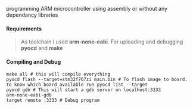 programming ARM microcontroller using assembly or without any dependancy libraries

#### Requirements

> As toolchain I used **arm-none-eabi**.
> For uploading and debugging **pyocd** and **make**

#### Compiling and Debug

```
make all # this will compile everything
pyocd flash --target=stm32f767zi main.bin # To flash image to board. To know which board available run pyocd list --target
pyocd gdb # This will start a gdb server on localhost:3333
arm-none-eabi-gdb
target remote :3333 # Debug program
```
